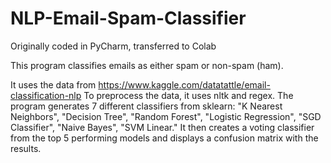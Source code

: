 # NLP-Email-Spam-Classifier
Originally coded in PyCharm, transferred to Colab

This program classifies emails as either spam or non-spam (ham).

It uses the data from https://www.kaggle.com/datatattle/email-classification-nlp
To preprocess the data, it uses nltk and regex.
The program generates 7 different classifiers from sklearn: "K Nearest Neighbors", "Decision Tree", "Random Forest", "Logistic Regression", "SGD Classifier", "Naive Bayes", "SVM Linear."
It then creates a voting classifier from the top 5 performing models and displays a confusion matrix with the results.
